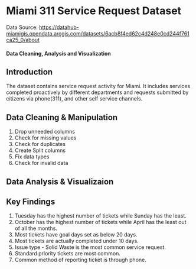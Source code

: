 # Miami 311 Service Request Dataset

Data Source: https://datahub-miamigis.opendata.arcgis.com/datasets/6acb8f4ed62c4d248e0cd244f761ca25_0/about

#### Data Cleaning, Analysis and Visualization

## Introduction

The dataset contains service request activity for Miami. It includes services completed proactively by different departments and requests submitted by citizens via phone(311), and other self service channels.



## Data Cleaning & Manipulation
1. Drop unneeded columns
2. Check for missing values
3. Check for duplicates
4. Create Split columns
5. Fix data types
6. Check for invalid data

## Data Analysis & Visualizaion


## Key Findings
1. Tuesday has the highest number of tickets while Sunday has the least.
2. October has the highest number of tickets while April has the least out of all the months.
3. Most tickets have goal days set as below 20 days.
4. Most tickets are actually completed under 10 days.
5. Issue type - Solid Waste is the most common service request.
6. Standard priority tickets are most common.
7. Common method of reporting ticket is through phone.

